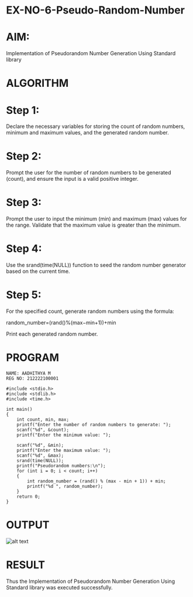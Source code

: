 # EX-NO-6-Pseudo-Random-Number

# AIM: 

Implementation of Pseudorandom Number Generation Using Standard library

# ALGORITHM
# Step 1:
Declare the necessary variables for storing the count of random numbers, minimum and maximum values, and the generated random number.

# Step 2:
Prompt the user for the number of random numbers to be generated (count), and ensure the input is a valid positive integer.

# Step 3:
Prompt the user to input the minimum (min) and maximum (max) values for the range. Validate that the maximum value is greater than the minimum.

# Step 4:
Use the srand(time(NULL)) function to seed the random number generator based on the current time.

# Step 5:
For the specified count, generate random numbers using the formula:

random_number=(rand()%(max−min+1))+min

Print each generated random number.
# PROGRAM
```
NAME: AADHITHYA M
REG NO: 212222100001

#include <stdio.h>
#include <stdlib.h>
#include <time.h>

int main() 
{
    int count, min, max;
    printf("Enter the number of random numbers to generate: ");
    scanf("%d", &count);
    printf("Enter the minimum value: ");
    
    scanf("%d", &min);
    printf("Enter the maximum value: ");
    scanf("%d", &max);
    srand(time(NULL));
    printf("Pseudorandom numbers:\n");   
    for (int i = 0; i < count; i++) 
    {
        int random_number = (rand() % (max - min + 1)) + min;
        printf("%d ", random_number);
    }
    return 0;
}
```

# OUTPUT
![alt text](<Screenshot (29).png>)


# RESULT
   Thus the Implementation of Pseudorandom Number Generation Using Standard library was executed successfully.
